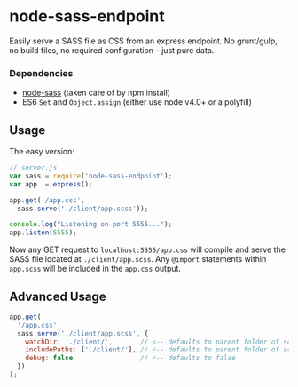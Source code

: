 # node-sass-endpoint

Easily serve a SASS file as CSS from an express endpoint. No grunt/gulp, no build files, no required configuration – just pure data.

### Dependencies

- [node-sass](https://www.npmjs.com/package/node-sass) (taken care of by npm install)
- ES6 `Set` and `Object.assign` (either use node v4.0+ or a polyfill)

## Usage

The easy version:

```javascript
// server.js
var sass = require('node-sass-endpoint');
var app  = express();

app.get('/app.css',
  sass.serve('./client/app.scss'));

console.log("Listening on port 5555...");
app.listen(5555);
```

Now any GET request to `localhost:5555/app.css` will compile and serve the SASS file located at `./client/app.scss`. Any `@import` statements within `app.scss` will be included in the `app.css` output.

## Advanced Usage

```javascript
app.get(
  '/app.css',
  sass.serve('./client/app.scss', {
    watchDir: './client/',       // <-- defaults to parent folder of scss file
    includePaths: ['./client/'], // <-- defaults to parent folder of scss file
    debug: false                 // <-- defaults to false
  })
);
```
